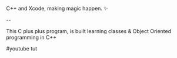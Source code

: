 C++ and Xcode, making magic happen. :sparkles:

--



This C plus plus program, is built learning classes & Object Oriented programming in C++

  #youtube tut
